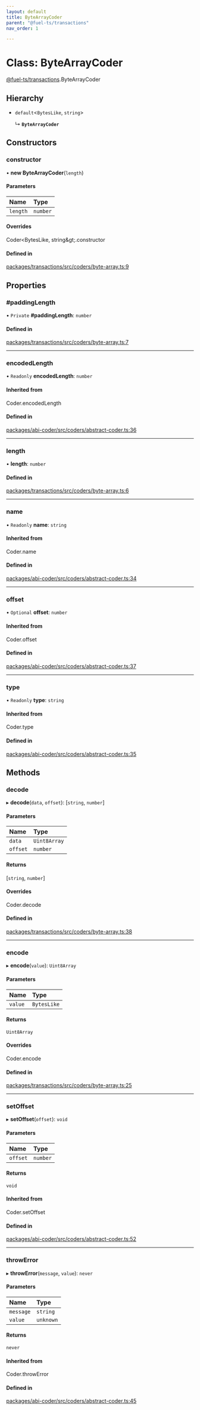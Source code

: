 ```yaml
---
layout: default
title: ByteArrayCoder
parent: "@fuel-ts/transactions"
nav_order: 1

---
```


# Class: ByteArrayCoder

[@fuel-ts/transactions](../index.md).ByteArrayCoder

## Hierarchy

- `default`<`BytesLike`, `string`\>

  ↳ **`ByteArrayCoder`**

## Constructors

### constructor

• **new ByteArrayCoder**(`length`)

#### Parameters

| Name | Type |
| :------ | :------ |
| `length` | `number` |

#### Overrides

Coder&lt;BytesLike, string\&gt;.constructor

#### Defined in

[packages/transactions/src/coders/byte-array.ts:9](https://github.com/FuelLabs/fuels-ts/blob/master/packages/transactions/src/coders/byte-array.ts#L9)

## Properties

### #paddingLength

• `Private` **#paddingLength**: `number`

#### Defined in

[packages/transactions/src/coders/byte-array.ts:7](https://github.com/FuelLabs/fuels-ts/blob/master/packages/transactions/src/coders/byte-array.ts#L7)

___

### encodedLength

• `Readonly` **encodedLength**: `number`

#### Inherited from

Coder.encodedLength

#### Defined in

[packages/abi-coder/src/coders/abstract-coder.ts:36](https://github.com/FuelLabs/fuels-ts/blob/master/packages/abi-coder/src/coders/abstract-coder.ts#L36)

___

### length

• **length**: `number`

#### Defined in

[packages/transactions/src/coders/byte-array.ts:6](https://github.com/FuelLabs/fuels-ts/blob/master/packages/transactions/src/coders/byte-array.ts#L6)

___

### name

• `Readonly` **name**: `string`

#### Inherited from

Coder.name

#### Defined in

[packages/abi-coder/src/coders/abstract-coder.ts:34](https://github.com/FuelLabs/fuels-ts/blob/master/packages/abi-coder/src/coders/abstract-coder.ts#L34)

___

### offset

• `Optional` **offset**: `number`

#### Inherited from

Coder.offset

#### Defined in

[packages/abi-coder/src/coders/abstract-coder.ts:37](https://github.com/FuelLabs/fuels-ts/blob/master/packages/abi-coder/src/coders/abstract-coder.ts#L37)

___

### type

• `Readonly` **type**: `string`

#### Inherited from

Coder.type

#### Defined in

[packages/abi-coder/src/coders/abstract-coder.ts:35](https://github.com/FuelLabs/fuels-ts/blob/master/packages/abi-coder/src/coders/abstract-coder.ts#L35)

## Methods

### decode

▸ **decode**(`data`, `offset`): [`string`, `number`]

#### Parameters

| Name | Type |
| :------ | :------ |
| `data` | `Uint8Array` |
| `offset` | `number` |

#### Returns

[`string`, `number`]

#### Overrides

Coder.decode

#### Defined in

[packages/transactions/src/coders/byte-array.ts:38](https://github.com/FuelLabs/fuels-ts/blob/master/packages/transactions/src/coders/byte-array.ts#L38)

___

### encode

▸ **encode**(`value`): `Uint8Array`

#### Parameters

| Name | Type |
| :------ | :------ |
| `value` | `BytesLike` |

#### Returns

`Uint8Array`

#### Overrides

Coder.encode

#### Defined in

[packages/transactions/src/coders/byte-array.ts:25](https://github.com/FuelLabs/fuels-ts/blob/master/packages/transactions/src/coders/byte-array.ts#L25)

___

### setOffset

▸ **setOffset**(`offset`): `void`

#### Parameters

| Name | Type |
| :------ | :------ |
| `offset` | `number` |

#### Returns

`void`

#### Inherited from

Coder.setOffset

#### Defined in

[packages/abi-coder/src/coders/abstract-coder.ts:52](https://github.com/FuelLabs/fuels-ts/blob/master/packages/abi-coder/src/coders/abstract-coder.ts#L52)

___

### throwError

▸ **throwError**(`message`, `value`): `never`

#### Parameters

| Name | Type |
| :------ | :------ |
| `message` | `string` |
| `value` | `unknown` |

#### Returns

`never`

#### Inherited from

Coder.throwError

#### Defined in

[packages/abi-coder/src/coders/abstract-coder.ts:45](https://github.com/FuelLabs/fuels-ts/blob/master/packages/abi-coder/src/coders/abstract-coder.ts#L45)
